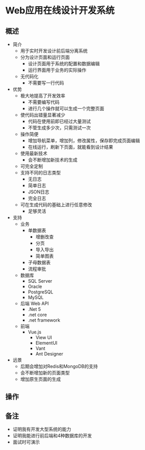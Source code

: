 # Web应用在线设计开发系统
## 概述
+ 简介
    + 用于实时开发设计前后端分离系统
    + 分为设计页面和运行页面
        + 设计页面用于系统的配置和数据编辑
        + 运行界面用于业务的实际操作
    + 无代码化
        + 不需要写一行代码  
+ 优势
    + 极大地提高了开发效率
        + 不需要编写代码
        + 进行几个操作就可以生成一个完整页面
    + 使代码出错量显著减少
        + 代码在使用前即已经过大量测试
        + 不管生成多少次，只需测试一次
    + 操作简便
        + 增加导航菜单，增加列，修改属性，保存即完成页面编辑
        + 在线运行，刷新下页面，就能看到设计结果
    + 使用最新技术
        + 会不断增加新技术的生成
    + 可完全定制
    + 支持不同的日志类型
        + 无日志
        + 简单日志
        + JSON日志
        + 完全日志
    + 可在生成代码的基础上进行任意修改
        + 足够灵活
+ 支持
    + 业务
        + 单数据表
            + 增删改查
            + 分页
            + 导入导出
            + 简单图表
        + 子母数据表
        + 流程审批
    + 数据库
        + SQL Server
        + Oracle
        + PostgreSQL
        + MySQL
    + 后端 Web API
        + .Net 5
        + .net core
        + .net framework
    + 前端
        + Vue.js
            + View UI
            + ElementUI
            + Vant
            + Ant Designer
+ 远景
    + 后期会增加对Redis和MongoDB的支持
    + 会不断增加新的页面类型
    + 增加原生页面的生成
## 操作
## 备注
+ 证明我有开发大型系统的能力
+ 证明我能进行前后端和4种数据库的开发
+ 面试时可演示